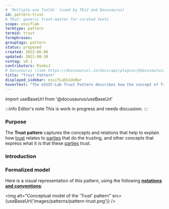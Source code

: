 ```yaml
---
# `Multiple-use fields` (used by TEv2 and Docusaurus)
id: pattern-trust
# TEv2: generic front-matter for curated texts
scope: essiflab
termtype: pattern
termid: trust
formphrases:
grouptags: pattern
status: proposed
created: 2022-06-06
updated: 2021-08-30
vsntag: v0.1
contributors: RieksJ
# Docusaurus \(see https://docusaurus\.io/docs/api/plugins/@docusaurus/plugin-content-docs#markdown-front-matter\):
title: "Trust Pattern"
displayed_sidebar: essifLabSideBar
hoverText: "The eSSIF-Lab Trust Pattern describes how the concept of Trust relates to Parties that do the trusting, and other concepts that express what it is that these Parties trust."
---
```


import useBaseUrl from '@docusaurus/useBaseUrl'

:::info Editor's note
This is work in progress and needs discussion.
:::

### Purpose
The **Trust pattern** captures the concepts and relations that help to explain how [trust](@) relates to [parties](@) that do the trusting, and other concepts that express what it is that these [parties](@) trust.

### Introduction


### Formalized model
Here is a visual representation of this pattern, using the following **[notations and conventions](../notations-and-conventions#pattern-diagram-notations)**:

<img
  alt="Conceptual model of the 'Trust' pattern"
  src={useBaseUrl('images/patterns/pattern-trust.png')}
/>
